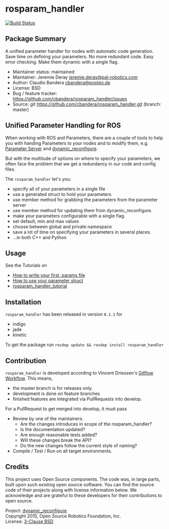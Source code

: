 # rosparam_handler
[![Build Status](https://travis-ci.org/cbandera/rosparam_handler.svg?branch=develop)](https://travis-ci.org/cbandera/rosparam_handler)

## Package Summary
A unified parameter handler for nodes with automatic code generation.
Save time on defining your parameters. No more redundant code. Easy error checking. Make them dynamic with a single flag.

- Maintainer status: maintained
- Maintainer: Jeremie Deray <jeremie.deray@pal-robotics.com>
- Author: Claudio Bandera <cbandera@posteo.de>
- License: BSD
- Bug / feature tracker: https://github.com/cbandera/rosparam_handler/issues
- Source: git https://github.com/cbandera/rosparam_handler.git (branch: master)


## Unified Parameter Handling for ROS
When working with ROS and Parameters, there are a couple of tools to help you with handing Parameters to your nodes and to modify them, e.g. [Parameter Server](http://wiki.ros.org/Parameter%20Server) and [dynamic_reconfigure](http://wiki.ros.org/dynamic_reconfigure/).

But with the multitude of options on where to specify your parameters, we often face the problem that we get a redundancy in our code and config files.

The `rosparam_handler` let's you:
- specify all of your parameters in a single file
- use a generated struct to hold your parameters
- use member method for grabbing the parameters from the parameter server
- use member method for updating them from dynamic_reconfigure.
- make your parameters configurable with a single flag.
- set default, min and max values
- choose between global and private namespace
- save a lot of time on specifying your parameters in several places.
- ...in both C++ and Python

## Usage
See the Tutorials on
- [How to write your first .params file](doc/HowToWriteYourFirstParamsFile.md)
- [How to use your parameter struct](doc/HowToUseYourParameterStruct.md)
- [rosparam_handler_tutorial](https://github.com/cbandera/rosparam_handler_tutorial)

## Installation
`rosparam_handler` has been released in version `0.1.1` for 
- indigo
- jade
- kinetic

To get the package run
`rosdep update && rosdep install rosparam_handler`

## Contribution
`rosparam_handler` is developed according to Vincent Driessen's [Gitflow Workflow](http://nvie.com/posts/a-successful-git-branching-model/).
This means, 
- the master branch is for releases only. 
- development is done on feature branches
- finished features are integrated via PullRequests into develop.

For a PullRequest to get merged into develop, it must pass
- Review by one of the maintainers.
    + Are the changes introduces in scope of the rosparam_handler?
    + Is the documentation updated?
    + Are enough reasonable tests added?
    + Will these changes break the API?
    + Do the new changes follow the current style of naming?
- Compile / Test / Run on all target environments.

## Credits
This project uses Open Source components. The code was, in large parts, built upon such existing open source software. You can find the source code of their projects along with license information below. We acknowledge and are grateful to these developers for their contributions to open source.

Project: [dynamic_reconfigure](https://github.com/ros/dynamic_reconfigure)  
Copyright 2015, Open Source Robotics Foundation, Inc.  
License: [3-Clause BSD](https://github.com/ros/dynamic_reconfigure/blob/master/src/dynamic_reconfigure/parameter_generator_catkin.py)
